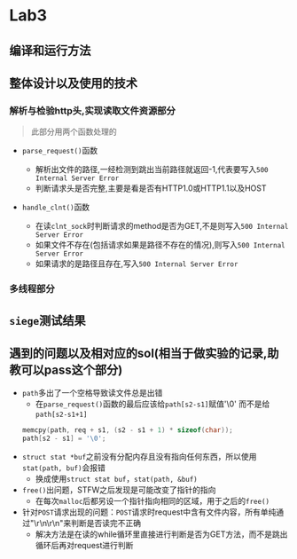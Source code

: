 # Lab3

## 编译和运行方法


## 整体设计以及使用的技术

### 解析与检验http头,实现读取文件资源部分
> 此部分用两个函数处理的
* `parse_request()`函数
  * 解析出文件的路径,一经检测到跳出当前路径就返回-1,代表要写入`500 Internal Server Error`
  * 判断请求头是否完整,主要是看是否有HTTP1.0或HTTP1.1以及HOST

* `handle_clnt()`函数
  * 在读`clnt_sock`时判断请求的method是否为GET,不是则写入`500 Internal Server Error`
  * 如果文件不存在(包括请求如果是路径不存在的情况),则写入`500 Internal Server Error`
  * 如果请求的是路径且存在,写入`500 Internal Server Error`
### 多线程部分



## `siege`测试结果



## 遇到的问题以及相对应的sol(相当于做实验的记录,助教可以pass这个部分)
* `path`多出了一个空格导致读文件总是出错
  * 在`parse_request()`函数的最后应该给`path[s2-s1]`赋值'\0'
而不是给`path[s2-s1+1]`
  ```C
  memcpy(path, req + s1, (s2 - s1 + 1) * sizeof(char));
  path[s2 - s1] = '\0';
  ```
* `struct stat *buf`之前没有分配内存且没有指向任何东西，所以使用`stat(path, buf)`会报错
  * 换成使用`struct stat buf`，`stat(path, &buf)`
* `free()`出问题，STFW之后发现是可能改变了指针的指向
  * 在每次`malloc`后都另设一个指针指向相同的区域，用于之后的`free()`
* 针对`POST`请求出现的问题：`POST`请求时request中含有文件内容，所有单纯通过"\r\n\r\n"来判断是否读完不正确
  * 解决方法是在读的while循环里直接进行判断是否为GET方法，而不是跳出循环后再对request进行判断